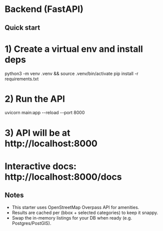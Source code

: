 # Backend (FastAPI)

## Quick start

# 1) Create a virtual env and install deps
python3 -m venv .venv && source .venv/bin/activate
pip install -r requirements.txt

# 2) Run the API
uvicorn main:app --reload --port 8000

# 3) API will be at http://localhost:8000
# Interactive docs: http://localhost:8000/docs

## Notes
- This starter uses OpenStreetMap Overpass API for amenities.
- Results are cached per (bbox + selected categories) to keep it snappy.
- Swap the in-memory listings for your DB when ready (e.g. Postgres/PostGIS).